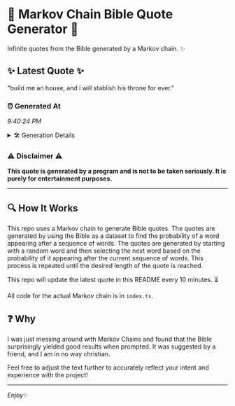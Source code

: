 # 📖 Markov Chain Bible Quote Generator 📖

Infinite quotes from the Bible generated by a Markov chain. ✨

## ✨ Latest Quote ✨
"build me an house, and i will stablish his throne for ever."

### ⏰ Generated At
*9:40:24 PM*

<details>
    <summary>🛠️ Generation Details</summary>
    <p>
        <strong>🌱 Seed:</strong> build<br>
        <strong>🔄 Iterations:</strong> 11<br>
        <strong>📜 Context History:</strong><br>[ build ]: me<br>[ build, me ]: an<br>[ build, me, an ]: house,<br>[ build, me, an, house, ]: and<br>[ build, me, an, house,, and ]: i<br>[ build, me, an, house,, and, i ]: will<br>[ me, an, house,, and, i, will ]: stablish<br>[ an, house,, and, i, will, stablish ]: his<br>[ house,, and, i, will, stablish, his ]: throne<br>[ and, i, will, stablish, his, throne ]: for<br>[ i, will, stablish, his, throne, for ]: ever.<br>
    </p>
</details>

### ⚠️ Disclaimer ⚠️
**This quote is generated by a program and is not to be taken seriously. It is purely for entertainment purposes.**

---

## 🔍 How It Works

This repo uses a Markov chain to generate Bible quotes. The quotes are generated by using the Bible as a dataset to find the probability of a word appearing after a sequence of words. The quotes are generated by starting with a random word and then selecting the next word based on the probability of it appearing after the current sequence of words. This process is repeated until the desired length of the quote is reached.

This repo will update the latest quote in this README every 10 minutes. ⏳

All code for the actual Markov chain is in `index.ts`.

## ❓ Why

I was just messing around with Markov Chains and found that the Bible surprisingly yielded good results when prompted. 
It was suggested by a friend, and I am in no way christian.

Feel free to adjust the text further to accurately reflect your intent and experience with the project!

---

*Enjoy*✨
